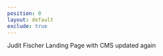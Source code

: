 ```yaml
---
position: 0
layout: default
exclude: true
---
```


Judit Fischer Landing Page with CMS
updated again